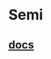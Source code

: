 # Semi
## [docs](https://docs.google.com/presentation/d/1sothUcBaYQQDeRAvP2PHgafbhSAA6PrjOriy81NmdlU/edit?usp=share_link)